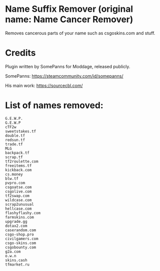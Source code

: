 # Name Suffix Remover (original name: Name Cancer Remover)

Removes cancerous parts of your name such as csgoskins.com and stuff.

# Credits

Plugin written by SomePanns for Moddage, released publicly.

SomePanns: https://steamcommunity.com/id/somepanns/

His main work: https://sourcecbl.com/

# List of names removed:
```
G.E.W.P.
G.E.W.P
cTF2w
sweetstakes.tf
double.tf
redsun.tf
trade.tf
MLG
backpack.tf
scrap.tf
tf2roulette.com
freeitems.tf
kickback.com
cs.money
blw.tf
pvpro.com
csgoatse.com
csgolive.com
tf2swap.com
wildcase.com
scrap2unusual
hellcase.com
flashyflashy.com
farmskins.com
upgrade.gg
dotax2.com
caserandom.com
csgo-shop.pro
civilgamers.com
csgo-skins.com
csgobounty.com
g2a.com
o.w.n
skins.cash
tfmarket.ru
```
